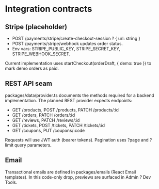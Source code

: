 # Integration contracts

## Stripe (placeholder)

- POST /payments/stripe/create-checkout-session ? { url: string }
- POST /payments/stripe/webhook updates order status.
- Env vars: STRIPE_PUBLIC_KEY, STRIPE_SECRET_KEY, STRIPE_WEBHOOK_SECRET.

Current implementation uses startCheckout(orderDraft, { demo: true }) to mark demo orders as paid.

## REST API seam

packages/data/provider.ts documents the methods required for a backend implementation. The planned REST provider expects endpoints:

- GET /products, POST /products, PATCH /products/:id
- GET /orders, PATCH /orders/:id
- GET /reviews, PATCH /reviews/:id
- GET /tickets, POST /tickets, PATCH /tickets/:id
- GET /coupons, PUT /coupons/:code

Requests will use JWT auth (bearer tokens). Pagination uses ?page and ?limit query parameters.

## Email

Transactional emails are defined in packages/emails (React Email templates). In this code-only drop, previews are surfaced in Admin ? Dev Tools.
